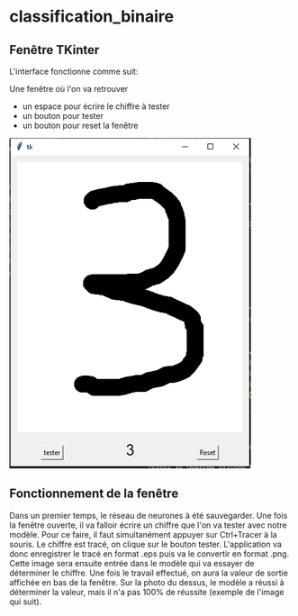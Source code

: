 # classification_binaire

## Fenêtre TKinter

L'interface fonctionne comme suit:

Une fenêtre où l'on va retrouver 
  * un espace pour écrire le chiffre à tester
  * un bouton pour tester
  * un bouton pour reset la fenêtre 
  
![window.PNG](window.PNG)

## Fonctionnement de la fenêtre

Dans un premier temps, le réseau de neurones à été sauvegarder.
Une fois la fenêtre ouverte, il va falloir écrire un chiffre que l'on va tester avec notre modèle.
Pour ce faire, il faut simultanément appuyer sur Ctrl+Tracer à la souris.
Le chiffre est tracé, on clique sur le bouton tester. L'application va donc enregistrer le tracé en format .eps puis va le convertir en format .png.
Cette image sera ensuite entrée dans le modèle qui va essayer de déterminer le chiffre.
Une fois le travail effectué, on aura la valeur de sortie affichée en bas de la fenêtre. 
Sur la photo du dessus, le modèle a réussi à déterminer la valeur, mais il n'a pas 100% de réussite (exemple de l'image qui suit).
